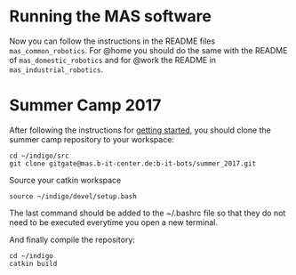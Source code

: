 # Running the MAS software
Now you can follow the instructions in the README files `mas_common_robotics`. For @home you should do the same with the README of `mas_domestic_robotics` and for @work the README in `mas_industrial_robotics`.

# Summer Camp 2017

After following the instructions for [getting started](/development/setup/getting-started), you should clone the summer camp repository to your workspace:

```shell
cd ~/indigo/src
git clone gitgate@mas.b-it-center.de:b-it-bots/summer_2017.git
```

Source your catkin workspace

```shell
source ~/indigo/devel/setup.bash
```

The last command should be added to the ~/.bashrc file so that they do not need to be executed everytime you open a new terminal.


And finally compile the repository:

```shell
cd ~/indigo
catkin build
```
